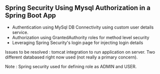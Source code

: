 ## Spring Security Using Mysql Authorization in a Spring Boot App

- Authentication using MySql DB Connectivity using custom user details service.
- Authorization using GrantedAuthority roles for method level security
- Leveraging Spring Security's login page for injecting login details

Issues to be resolved : tomcat integration to run application on server. 
Two different databased right now used (not really a primary concern). 

Note : Spring security used for defining role as ADMIN and USER. 
